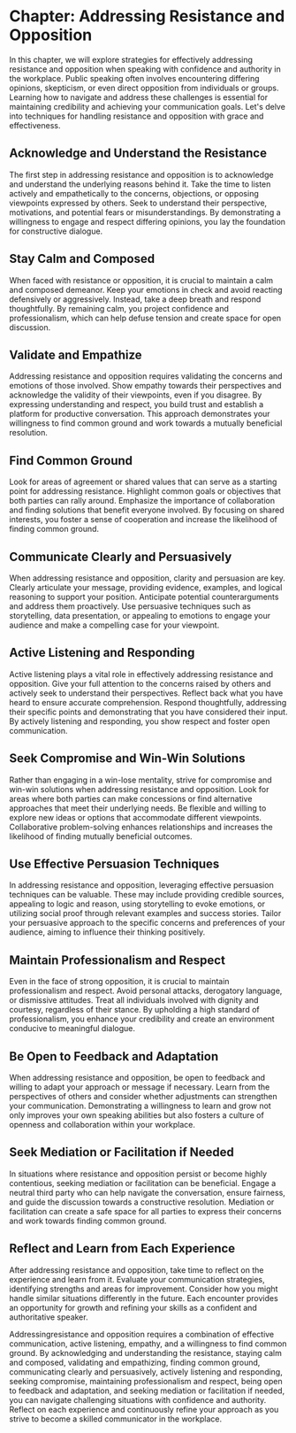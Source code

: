 Chapter: Addressing Resistance and Opposition
=============================================

In this chapter, we will explore strategies for effectively addressing resistance and opposition when speaking with confidence and authority in the workplace. Public speaking often involves encountering differing opinions, skepticism, or even direct opposition from individuals or groups. Learning how to navigate and address these challenges is essential for maintaining credibility and achieving your communication goals. Let's delve into techniques for handling resistance and opposition with grace and effectiveness.

Acknowledge and Understand the Resistance
-----------------------------------------

The first step in addressing resistance and opposition is to acknowledge and understand the underlying reasons behind it. Take the time to listen actively and empathetically to the concerns, objections, or opposing viewpoints expressed by others. Seek to understand their perspective, motivations, and potential fears or misunderstandings. By demonstrating a willingness to engage and respect differing opinions, you lay the foundation for constructive dialogue.

Stay Calm and Composed
----------------------

When faced with resistance or opposition, it is crucial to maintain a calm and composed demeanor. Keep your emotions in check and avoid reacting defensively or aggressively. Instead, take a deep breath and respond thoughtfully. By remaining calm, you project confidence and professionalism, which can help defuse tension and create space for open discussion.

Validate and Empathize
----------------------

Addressing resistance and opposition requires validating the concerns and emotions of those involved. Show empathy towards their perspectives and acknowledge the validity of their viewpoints, even if you disagree. By expressing understanding and respect, you build trust and establish a platform for productive conversation. This approach demonstrates your willingness to find common ground and work towards a mutually beneficial resolution.

Find Common Ground
------------------

Look for areas of agreement or shared values that can serve as a starting point for addressing resistance. Highlight common goals or objectives that both parties can rally around. Emphasize the importance of collaboration and finding solutions that benefit everyone involved. By focusing on shared interests, you foster a sense of cooperation and increase the likelihood of finding common ground.

Communicate Clearly and Persuasively
------------------------------------

When addressing resistance and opposition, clarity and persuasion are key. Clearly articulate your message, providing evidence, examples, and logical reasoning to support your position. Anticipate potential counterarguments and address them proactively. Use persuasive techniques such as storytelling, data presentation, or appealing to emotions to engage your audience and make a compelling case for your viewpoint.

Active Listening and Responding
-------------------------------

Active listening plays a vital role in effectively addressing resistance and opposition. Give your full attention to the concerns raised by others and actively seek to understand their perspectives. Reflect back what you have heard to ensure accurate comprehension. Respond thoughtfully, addressing their specific points and demonstrating that you have considered their input. By actively listening and responding, you show respect and foster open communication.

Seek Compromise and Win-Win Solutions
-------------------------------------

Rather than engaging in a win-lose mentality, strive for compromise and win-win solutions when addressing resistance and opposition. Look for areas where both parties can make concessions or find alternative approaches that meet their underlying needs. Be flexible and willing to explore new ideas or options that accommodate different viewpoints. Collaborative problem-solving enhances relationships and increases the likelihood of finding mutually beneficial outcomes.

Use Effective Persuasion Techniques
-----------------------------------

In addressing resistance and opposition, leveraging effective persuasion techniques can be valuable. These may include providing credible sources, appealing to logic and reason, using storytelling to evoke emotions, or utilizing social proof through relevant examples and success stories. Tailor your persuasive approach to the specific concerns and preferences of your audience, aiming to influence their thinking positively.

Maintain Professionalism and Respect
------------------------------------

Even in the face of strong opposition, it is crucial to maintain professionalism and respect. Avoid personal attacks, derogatory language, or dismissive attitudes. Treat all individuals involved with dignity and courtesy, regardless of their stance. By upholding a high standard of professionalism, you enhance your credibility and create an environment conducive to meaningful dialogue.

Be Open to Feedback and Adaptation
----------------------------------

When addressing resistance and opposition, be open to feedback and willing to adapt your approach or message if necessary. Learn from the perspectives of others and consider whether adjustments can strengthen your communication. Demonstrating a willingness to learn and grow not only improves your own speaking abilities but also fosters a culture of openness and collaboration within your workplace.

Seek Mediation or Facilitation if Needed
----------------------------------------

In situations where resistance and opposition persist or become highly contentious, seeking mediation or facilitation can be beneficial. Engage a neutral third party who can help navigate the conversation, ensure fairness, and guide the discussion towards a constructive resolution. Mediation or facilitation can create a safe space for all parties to express their concerns and work towards finding common ground.

Reflect and Learn from Each Experience
--------------------------------------

After addressing resistance and opposition, take time to reflect on the experience and learn from it. Evaluate your communication strategies, identifying strengths and areas for improvement. Consider how you might handle similar situations differently in the future. Each encounter provides an opportunity for growth and refining your skills as a confident and authoritative speaker.

Addressingresistance and opposition requires a combination of effective communication, active listening, empathy, and a willingness to find common ground. By acknowledging and understanding the resistance, staying calm and composed, validating and empathizing, finding common ground, communicating clearly and persuasively, actively listening and responding, seeking compromise, maintaining professionalism and respect, being open to feedback and adaptation, and seeking mediation or facilitation if needed, you can navigate challenging situations with confidence and authority. Reflect on each experience and continuously refine your approach as you strive to become a skilled communicator in the workplace.
